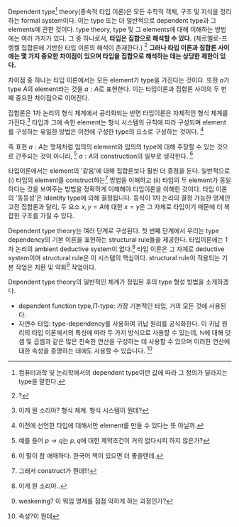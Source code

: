 Dependent type[^1] theory(종속적 타입 이론)은 모든 수학적 객체, 구조 및 지식을 정리하는 formal system이다. 이는 type 또는 더 일반적으로 dependent type과 그 elements에 관한 것이다. type theory, type 및 그 elements에 대해 이해하는 방법에는 여러 가지가 있다. 그 중 하나로서, **타입은 집합으로 해석할 수 있다.** (체르멜로-프렝켈 집합론에 기반한 타입 이론의 해석이 존재한다.) [^2] **그러나 타입 이론과 집합론 사이에는 몇 가지 중요한 차이점이 있으며 타입을 집합으로 해석하는 데는 상당한 제한이 있다.**

[^1]: 컴퓨터과학 및 논리학에서의 dependent type이란 값에 따라 그 정의가 달라지는 type을 말한다.
[^2]: ?

차이점 중 하나는 타입 이론에서는 모든 element가 type을 가진다는 것이다. 또한 $a$가 type $A$의 element라는 것을 $a:A$로 표현한다. 이는 타입이론과 집합론 사이의 두 번째 중요한 차이점으로 이어진다.

집합론은 1차 논리의 형식 체계에서 공리화되는 반면 타입이론은 자체적인 형식 체계를 가진다.[^3] 타입과 그에 속한 element는 형식 시스템의 규칙에 따라 구성되며 element를 구성하는 유일한 방법은 이전에 구성한 type의 요소로 구성하는 것이다. [^4]

[^3]: 이게 뭔 소리야? 형식 체계. 형식 시스템이 뭔데?
[^4]: 이전에 선언한 타입에 대해서만 element를 만들 수 있다는 뜻 아닐까.

즉 표현 $a:A$는 명제처럼 임의의 element와 임의의 type에 대해 주장할 수 있는 것으로 간주되는 것이 아니라, [^5] $a:A$의 construction의 일부로 생각한다. [^6]

[^5]: 예를 들어 $p \rightarrow q$는 $p,q$에 대한 제약조건이 거의 없다시피 하지 않은가?
[^6]: 이 말이 참 애매하다. 한국어 책이 있으면 더 좋을텐데.

타입이론에서는 element의 '같음'에 대해 집합론보다 훨씬 더 중점을 둔다. 일반적으로 (i) 타입의 element를 construct하는[^7] 방법을 이해하고 (ii) 타입의 두 element가 동일하다는 것을 보여주는 방법을 정확하게 이해해야 타입이론을 이해한 것이다. 타입 이론의 '동등성'은 Identity type에 의해 결정됩니다. 등식이 1차 논리의 결정 가능한 명제인 고전 집합론과 달리, 두 요소 $x,y=A$에 대한 $x=y$은 그 자체로 타입이기 때문에 더 복잡한 구조를 가질 수 있다.

[^7]: 그래서 construct가 뭔데!!!

Dependent type theory는 여러 단계로 구성된다. 첫 번째 단계에서 우리는 type dependency의 기본 이론을 표현하는 structural rule들을 제공한다. 타입이론에는 1차 논리의 ambient deductive system이 없다.[^8] 타입 이론은 그 자체로 deductive system이며 structural rule은 이 시스템의 핵심이다. structural rule이 적용되는 기본 작업은 치환 및 약화[^9] 작업이다.
[^8]: 이게 뭔 소리야..
[^9]: weakening? 이 뭐임 명제를 점점 약하게 하는 과정인가?

Dependent type theory의 일반적인 체계가 정립된 후의 type 형성 방법을 소개하겠다. 
- dependent function type,$\Pi$-type: 가장 기본적인 타입, 거의 모든 것에 사용된다. 
- 자연수 타입: type-dependency를 사용하여 귀납 원리를 공식화한다. 이 귀납 원리의 타입 이론에서의 특성에 따라 두 가지 방식으로 사용할 수 있는데, $\mathbb{N}$에 대해 덧셈 및 곱셈과 같은 많은 친숙한 연산을 구성하는 데 사용할 수 있으며 이러한 연산에 대한 속성을 증명하는 데에도 사용할 수 있습니다. [^10]
[^10]: 속성?이 뭔데

